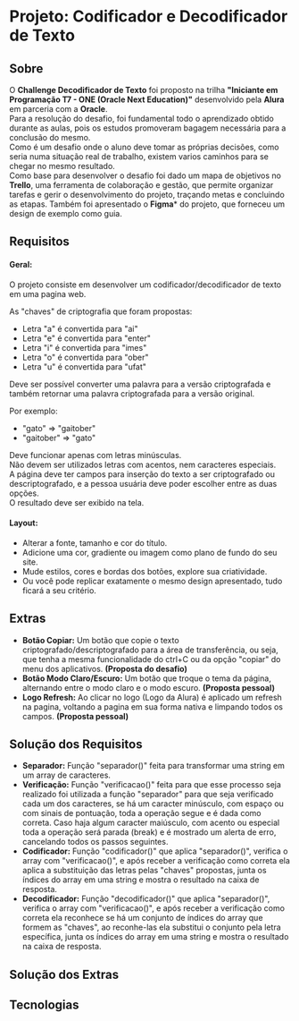 # Projeto: Codificador e Decodificador de Texto

## Sobre
O **Challenge Decodificador de Texto** foi proposto na trilha **"Iniciante em Programação T7 - ONE (Oracle Next Education)"** desenvolvido pela **Alura** em parceria com a **Oracle**.</br>
Para a resolução do desafio, foi fundamental todo o aprendizado obtido durante as aulas, pois os estudos promoveram bagagem necessária para a conclusão do mesmo.</br>
Como é um desafio onde o aluno deve tomar as próprias decisões, como seria numa situação real de trabalho, existem varios caminhos para se chegar no mesmo resultado.</br>
Como base para desenvolver o desafio foi dado um mapa de objetivos no **Trello**, uma ferramenta de colaboração e gestão, que permite organizar tarefas e gerir o desenvolvimento do projeto, traçando metas e concluindo as etapas. Também foi apresentado o **Figma*** do projeto, que forneceu um design de exemplo como guia.</br>

## Requisitos
#### Geral:
O projeto consiste em desenvolver um codificador/decodificador de texto em uma pagina web.</br>

As "chaves" de criptografia que foram propostas:
- Letra "a" é convertida para "ai"
- Letra "e" é convertida para "enter"
- Letra "i" é convertida para "imes"
- Letra "o" é convertida para "ober"
- Letra "u" é convertida para "ufat"

Deve ser possível converter uma palavra para a versão criptografada e também retornar uma palavra criptografada para a versão original.</br>

Por exemplo:
- "gato" => "gaitober"
- "gaitober" => "gato"

Deve funcionar apenas com letras minúsculas.</br>
Não devem ser utilizados letras com acentos, nem caracteres especiais.</br>
A página deve ter campos para inserção do texto a ser criptografado ou descriptografado, e a pessoa usuária deve poder escolher entre as duas opções.</br>
O resultado deve ser exibido na tela.</br>

#### Layout:
- Alterar a fonte, tamanho e cor do título.
- Adicione uma cor, gradiente ou imagem como plano de fundo do seu site.
- Mude estilos, cores e bordas dos botões, explore sua criatividade.
- Ou você pode replicar exatamente o mesmo design apresentado, tudo ficará a seu critério.

## Extras
- **Botão Copiar:** Um botão que copie o texto criptografado/descriptografado para a área de transferência, ou seja, que tenha a mesma funcionalidade do ctrl+C ou da opção "copiar" do menu dos aplicativos. **(Proposta do desafio)**
- **Botão Modo Claro/Escuro:** Um botão que troque o tema da página, alternando entre o modo claro e o modo escuro. **(Proposta pessoal)**
- **Logo Refresh:** Ao clicar no logo (Logo da Alura) é aplicado um refresh na pagina, voltando a pagina em sua forma nativa e limpando todos os campos. **(Proposta pessoal)**

## Solução dos Requisitos
- **Separador:** Função "separador()" feita para transformar uma string em um array de caracteres.
- **Verificação:** Função "verificacao()" feita para que esse processo seja realizado foi utilizada a função "separador" para que seja verificado cada um dos caracteres, se há um caracter minúsculo, com espaço ou com sinais de pontuação, toda a operação segue e é dada como correta. Caso haja algum caracter maiúsculo, com acento ou especial toda a operação será parada (break) e é mostrado um alerta de erro, cancelando todos os passos seguintes.
- **Codificador:** Função "codificador()" que aplica "separador()", verifica o array com "verificacao()", e após receber a verificação como correta ela aplica a substituição das letras pelas "chaves" propostas, junta os índices do array em uma string e mostra o resultado na caixa de resposta.
- **Decodificador:** Função "decodificador()" que aplica "separador()", verifica o array com "verificacao()", e após receber a verificação como correta ela reconhece se há um conjunto de índices do array que formem as "chaves", ao reconhe-las ela substitui o conjunto pela letra específica, junta os índices do array em uma string e mostra o resultado na caixa de resposta.

## Solução dos Extras

## Tecnologias
